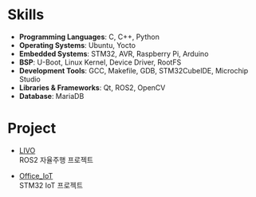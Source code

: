 # Skills

- **Programming Languages**: C, C++, Python
- **Operating Systems**: Ubuntu, Yocto
- **Embedded Systems**: STM32, AVR, Raspberry Pi, Arduino
- **BSP**: U-Boot, Linux Kernel, Device Driver, RootFS
- **Development Tools**: GCC, Makefile, GDB, STM32CubeIDE, Microchip Studio
- **Libraries & Frameworks**: Qt, ROS2, OpenCV
- **Database**: MariaDB

# Project
- [LIVO](https://github.com/jeong7231/LIVO)<br>ROS2 자율주행 프로젝트

- [Office_IoT](https://github.com/jeong7231/Office_IoT)<br>STM32 IoT 프로젝트

